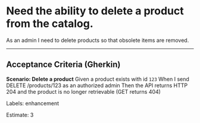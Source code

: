 # Need the ability to delete a product from the catalog.

As an admin I need to delete products so that obsolete items are removed.

---

## Acceptance Criteria (Gherkin)

**Scenario: Delete a product**
Given a product exists with id `123`
When I send DELETE /products/123 as an authorized admin
Then the API returns HTTP 204 and the product is no longer retrievable (GET returns 404)

Labels: enhancement

Estimate: 3
